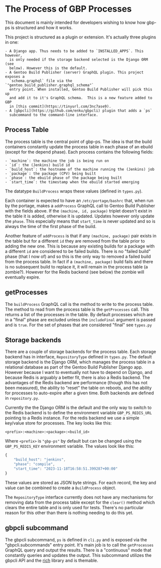 # The Process of GBP Processes

This document is mainly intended for developers wishing to know how gbp-ps is
structured and how it works.

This project is structured as a plugin or extension. It's actually three
plugins in one:

    - A Django app. Thus needs to be added to `INSTALLED_APPS`. This however,
      is only needed if the storage backend selected is the Django ORM (see
      below). However this is the default.
    - A Gentoo Build Publisher (server) GraphQL plugin. This project exposes a
      `schema.graphql` file via the `"gentoo_build_publisher.graphql_schema"`
      entry point. When installed, Gentoo Build Publisher will pick this up
      and add it to it's GraphQL schema.  This is a new feature added to GBP
      in [this commit](https://tinyurl.com/3nc7ase9).
    - A [gbpcli](https://github.com/enku/gbpcli) plugin that adds a `ps`
      subcommand to the command-line interface.


## Process Table

The process table is the central point of gbp-ps.  The idea is that the build
containers constantly update the process table in each phase of an ebuild
(except for the depend phase).  Each process contains the following fields:

    - `machine`: the machine the job is being run on
    - `id`: the (Jenkins) build id
    - `build_host`: the hostname of the machine running the (Jenkins) job
    - `package`: the package (CPV) being built
    - `phase`: the ebuild phase of the package being built
    - `start_time`: the timestamp when the ebuild started emerging

The datatype `BuildProcess` wraps these values (defined in `types.py`).

Each container is expected to have an `/etc/portage/bashrc` that, when run by
the portage, makes a `addProcess` GraphQL call to Gentoo Build Publisher with
the fields above.  If the `(machine, id, package)` triplet doesn't exist in
the table it is added, otherwise it is updated. Updates however only update
the `phase`. This especially means that `start_time` is never updated and so
is always the time of the first phase of the build.

Another feature of `addProcess` is that if any `(machine, package)` pair
exists in the table but for a different `id` they are removed from the table
prior to adding the new one. This is because any existing builds for a package
with a different `id` are considered to be failed builds. There is no "failed
build" phase (that I now of) and so this is the only way to removed a failed
build from the process table. In fact if a `(machine, package)` build fails
and there is no subsequent build to replace it, it will remain in the process
table (a zombie?). However for the Redis backend (see below) the zombie will
eventually expire.


## getProcesses

The `buildProcess` GraphQL call is the method to write to the process table.
The method to read from the process table is the `getProcesses` call. This
returns a list of the processes in the table. By default processes which are
in a "final" phase are excluded unless the `includeFinal` argument is passed
and is `true`. For the set of phases that are considered "final" see
`types.py`


## Storage backends

There are a couple of storage backends for the process table. Each storage
backend has in interface, `RepositoryType` defined in `types.py`. The default
storage backend is the Django ORM, which manages the process table in a
relational database as part of the Gentoo Build Publisher Django app.  However
because I want to eventually not have to depend on Django, and because Redis
is arguably a better fit, there is also a Redis backend. The advantages of the
Redis backend are performance (though this has not been measured), the ability
to "reset" the table on reboots, and the ability for processes to auto-expire
after a given time. Both backends are defined in `repository.py`. 

Currently the the Django ORM is the default and the only way to switch to the
Redis backend is to define the environment variable `GBP_PS_REDIS_URL`
pointing to a Redis instance. For the redis backend we use a simple key/value
store for processes. The key looks like this:

```
<prefix>:<machine>:<package>:<build_id>
```

Where `<prefix>` is `"gbp-ps"` by default but can be changed using the
`GBP_PS_REDIS_KEY` environment variable. The values look like this:

```javascript
{
    "build_host": "jenkins",
    "phase": "compile",
    "start_time": "2023-11-18T16:58:51.399287+00:00"
}
```

These values are stored as JSON byte strings. For each record, the key and
value can be combined to create a `BuildProcess` object.

The `RepositoryType` interface currently does not have any mechanisms for
removing data from the process table except for the `clear()` method which
clears the entire table and is only used for tests. There's no particular
reason for this other than there is nothing needing to do this yet.


## gbpcli subcommand

The gbpcli subcommand, `ps` is defined in `cli.py` and is exposed via the
"gbpcli.subcommands" entry point. It's main job is to call the `getProcesses`
GraphQL query and output the results. There is a "continuous" mode that
constantly queries and updates the output. This subcommand utilizes the gbpcli
API and the [rich](https://pypi.org/project/rich/) library and is themable.
